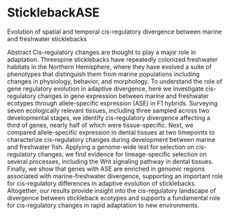 # SticklebackASE

Evolution of spatial and temporal cis-regulatory divergence between marine and freshwater sticklebacks 


Abstract
Cis-regulatory changes are thought to play a major role in adaptation. Threespine sticklebacks have repeatedly colonized freshwater habitats in the Northern Hemisphere, where they have evolved a suite of phenotypes that distinguish them from marine populations including changes in physiology, behavior, and morphology. To understand the role of gene regulatory evolution in adaptive divergence, here we investigate cis-regulatory changes in gene expression between marine and freshwater ecotypes through allele-specific expression (ASE) in F1 hybrids. Surveying seven ecologically relevant tissues, including three sampled across two developmental stages, we identify cis-regulatory divergence affecting a third of genes, nearly half of which were tissue-specific. Next, we compared allele-specific expression in dental tissues at two timepoints to characterize cis-regulatory changes during development between marine and freshwater fish. Applying a genome-wide test for selection on cis-regulatory changes, we find evidence for lineage-specific selection on several processes, including the Wnt signaling pathway in dental tissues. Finally, we show that genes with ASE are enriched in genomic regions associated with marine-freshwater divergence, supporting an important role for cis-regulatory differences in adaptive evolution of sticklebacks. Altogether, our results provide insight into the cis-regulatory landscape of divergence between stickleback ecotypes and supports a fundamental role for cis-regulatory changes in rapid adaptation to new environments. 
